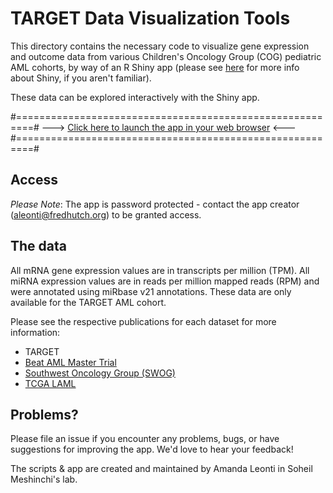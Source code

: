 # TARGET Data Visualization Tools

This directory contains the necessary code to visualize gene expression and outcome data from various Children's Oncology Group (COG) pediatric AML cohorts, by way of an R Shiny app (please see [here](https://shiny.rstudio.com/) for more info about Shiny, if you aren't familiar). 

These data can be explored interactively with the Shiny app. 

#=========================================================#
---> [Click here to launch the app in your web browser](https://meshinchi-data-viz.fredhutch.org/) <---
#=========================================================#

## Access

*Please Note*: The app is password protected - contact the app creator (aleonti@fredhutch.org) to be granted access.

## The data

All mRNA gene expression values are in transcripts per million (TPM). All miRNA expression values are in reads per million mapped reads (RPM) and were annotated using miRbase v21 annotations. These data are only available for the TARGET AML cohort. 

Please see the respective publications for each dataset for more information:

- TARGET 
- [Beat AML Master Trial](https://pubmed.ncbi.nlm.nih.gov/30333627/)
- [Southwest Oncology Group (SWOG)](https://www.ncbi.nlm.nih.gov/pmc/articles/PMC3682338/)
- [TCGA LAML](https://www.nejm.org/doi/full/10.1056/NEJMoa1301689)

## Problems?

Please file an issue if you encounter any problems, bugs, or have suggestions for improving the app. We'd love to hear your feedback!

The scripts & app are created and maintained by Amanda Leonti in Soheil Meshinchi's lab. 
